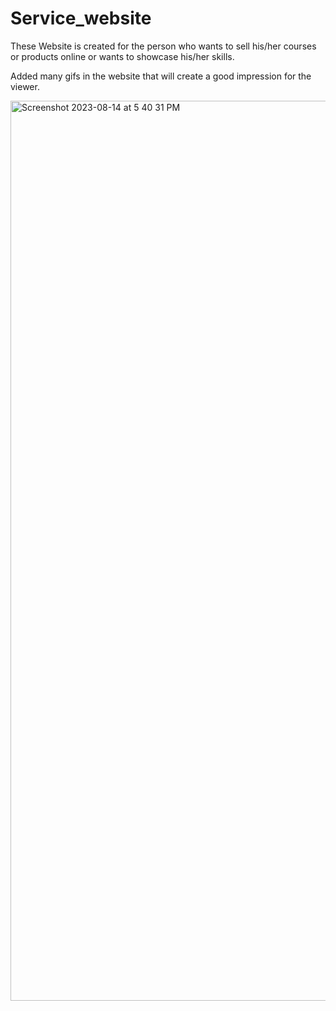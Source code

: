 # Service_website

These Website is created for the person who wants to sell his/her courses or products online or wants to showcase his/her skills.

Added many gifs in the website that will create a good impression for the viewer.


<img width="1440" alt="Screenshot 2023-08-14 at 5 40 31 PM" src="https://github.com/Git0Chetan/Service_website/assets/123874710/49370e7d-d635-4ef1-a71a-87bd576e824b">
